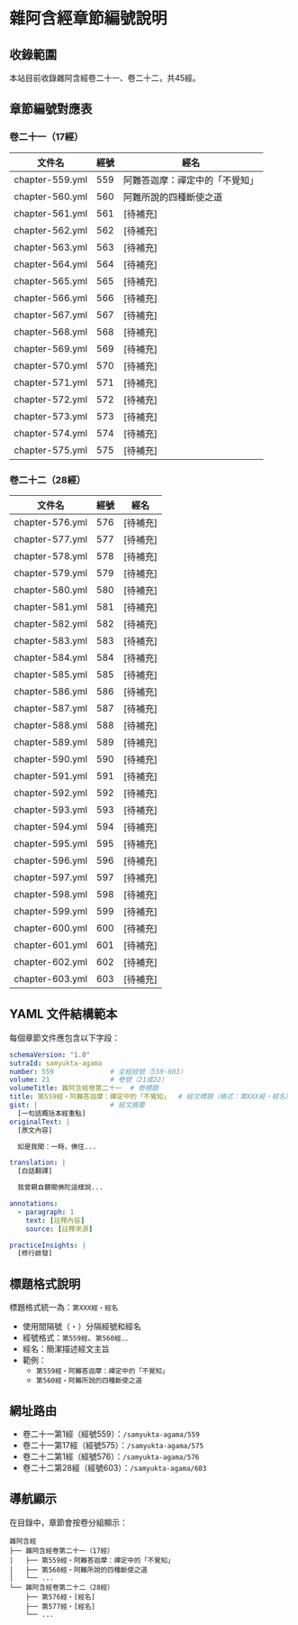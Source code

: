 # 雜阿含經章節編號說明

## 收錄範圍

本站目前收錄雜阿含經卷二十一、卷二十二，共45經。

## 章節編號對應表

### 卷二十一（17經）
| 文件名 | 經號 | 經名 |
|--------|------|------|
| chapter-559.yml | 559 | 阿難答迦摩：禪定中的「不覺知」 |
| chapter-560.yml | 560 | 阿難所說的四種斷使之道 |
| chapter-561.yml | 561 | [待補充] |
| chapter-562.yml | 562 | [待補充] |
| chapter-563.yml | 563 | [待補充] |
| chapter-564.yml | 564 | [待補充] |
| chapter-565.yml | 565 | [待補充] |
| chapter-566.yml | 566 | [待補充] |
| chapter-567.yml | 567 | [待補充] |
| chapter-568.yml | 568 | [待補充] |
| chapter-569.yml | 569 | [待補充] |
| chapter-570.yml | 570 | [待補充] |
| chapter-571.yml | 571 | [待補充] |
| chapter-572.yml | 572 | [待補充] |
| chapter-573.yml | 573 | [待補充] |
| chapter-574.yml | 574 | [待補充] |
| chapter-575.yml | 575 | [待補充] |

### 卷二十二（28經）
| 文件名 | 經號 | 經名 |
|--------|------|------|
| chapter-576.yml | 576 | [待補充] |
| chapter-577.yml | 577 | [待補充] |
| chapter-578.yml | 578 | [待補充] |
| chapter-579.yml | 579 | [待補充] |
| chapter-580.yml | 580 | [待補充] |
| chapter-581.yml | 581 | [待補充] |
| chapter-582.yml | 582 | [待補充] |
| chapter-583.yml | 583 | [待補充] |
| chapter-584.yml | 584 | [待補充] |
| chapter-585.yml | 585 | [待補充] |
| chapter-586.yml | 586 | [待補充] |
| chapter-587.yml | 587 | [待補充] |
| chapter-588.yml | 588 | [待補充] |
| chapter-589.yml | 589 | [待補充] |
| chapter-590.yml | 590 | [待補充] |
| chapter-591.yml | 591 | [待補充] |
| chapter-592.yml | 592 | [待補充] |
| chapter-593.yml | 593 | [待補充] |
| chapter-594.yml | 594 | [待補充] |
| chapter-595.yml | 595 | [待補充] |
| chapter-596.yml | 596 | [待補充] |
| chapter-597.yml | 597 | [待補充] |
| chapter-598.yml | 598 | [待補充] |
| chapter-599.yml | 599 | [待補充] |
| chapter-600.yml | 600 | [待補充] |
| chapter-601.yml | 601 | [待補充] |
| chapter-602.yml | 602 | [待補充] |
| chapter-603.yml | 603 | [待補充] |

## YAML 文件結構範本

每個章節文件應包含以下字段：

```yaml
schemaVersion: "1.0"
sutraId: samyukta-agama
number: 559              # 全經經號（559-603）
volume: 21               # 卷號（21或22）
volumeTitle: 雜阿含經卷第二十一  # 卷標題
title: 第559經・阿難答迦摩：禪定中的「不覺知」  # 經文標題（格式：第XXX經・經名）
gist: |                  # 經文摘要
  [一句話概括本經重點]
originalText: |
  [原文內容]

  如是我聞：一時，佛住...

translation: |
  [白話翻譯]

  我曾親自聽聞佛陀這樣說...

annotations:
  - paragraph: 1
    text: [註釋內容]
    source: [註釋來源]

practiceInsights: |
  [修行啟發]
```

## 標題格式說明

標題格式統一為：`第XXX經・經名`

- 使用間隔號（・）分隔經號和經名
- 經號格式：`第559經`、`第560經`...
- 經名：簡潔描述經文主旨
- 範例：
  - `第559經・阿難答迦摩：禪定中的「不覺知」`
  - `第560經・阿難所說的四種斷使之道`

## 網址路由

- 卷二十一第1經（經號559）：`/samyukta-agama/559`
- 卷二十一第17經（經號575）：`/samyukta-agama/575`
- 卷二十二第1經（經號576）：`/samyukta-agama/576`
- 卷二十二第28經（經號603）：`/samyukta-agama/603`

## 導航顯示

在目錄中，章節會按卷分組顯示：

```
雜阿含經
├── 雜阿含經卷第二十一（17經）
│   ├── 第559經・阿難答迦摩：禪定中的「不覺知」
│   ├── 第560經・阿難所說的四種斷使之道
│   └── ...
└── 雜阿含經卷第二十二（28經）
    ├── 第576經・[經名]
    ├── 第577經・[經名]
    └── ...
```
